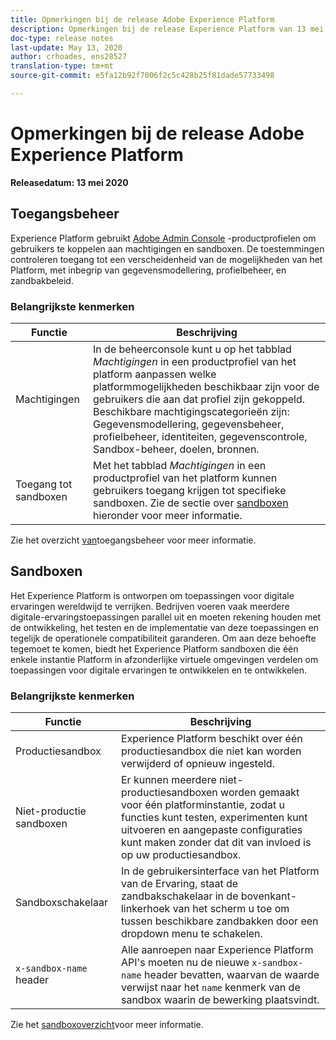 ```yaml
---
title: Opmerkingen bij de release Adobe Experience Platform
description: Opmerkingen bij de release Experience Platform van 13 mei 2020
doc-type: release notes
last-update: May 13, 2020
author: crhoades, ens28527
translation-type: tm+mt
source-git-commit: e5fa12b92f7006f2c5c428b25f81dade57733498

---
```



# Opmerkingen bij de release Adobe Experience Platform

**Releasedatum: 13 mei 2020**

## Toegangsbeheer

Experience Platform gebruikt [Adobe Admin Console](https://adminconsole.adobe.com) -productprofielen om gebruikers te koppelen aan machtigingen en sandboxen. De toestemmingen controleren toegang tot een verscheidenheid van de mogelijkheden van het Platform, met inbegrip van gegevensmodellering, profielbeheer, en zandbakbeleid.

### Belangrijkste kenmerken

| Functie | Beschrijving |
|--- | ---|
| Machtigingen | In de beheerconsole kunt u op het tabblad _Machtigingen_ in een productprofiel van het platform aanpassen welke platformmogelijkheden beschikbaar zijn voor de gebruikers die aan dat profiel zijn gekoppeld. Beschikbare machtigingscategorieën zijn: Gegevensmodellering, gegevensbeheer, profielbeheer, identiteiten, gegevenscontrole, Sandbox-beheer, doelen, bronnen. |
| Toegang tot sandboxen | Met het tabblad _Machtigingen_ in een productprofiel van het platform kunnen gebruikers toegang krijgen tot specifieke sandboxen. Zie de sectie over [sandboxen](#sandboxes) hieronder voor meer informatie. |

Zie het overzicht [van](../../access-control/home.md)toegangsbeheer voor meer informatie.

## Sandboxen

Het Experience Platform is ontworpen om toepassingen voor digitale ervaringen wereldwijd te verrijken. Bedrijven voeren vaak meerdere digitale-ervaringstoepassingen parallel uit en moeten rekening houden met de ontwikkeling, het testen en de implementatie van deze toepassingen en tegelijk de operationele compatibiliteit garanderen. Om aan deze behoefte tegemoet te komen, biedt het Experience Platform sandboxen die één enkele instantie Platform in afzonderlijke virtuele omgevingen verdelen om toepassingen voor digitale ervaringen te ontwikkelen en te ontwikkelen.

### Belangrijkste kenmerken

| Functie | Beschrijving |
|--- | ---|
| Productiesandbox | Experience Platform beschikt over één productiesandbox die niet kan worden verwijderd of opnieuw ingesteld. |
| Niet-productie sandboxen | Er kunnen meerdere niet-productiesandboxen worden gemaakt voor één platforminstantie, zodat u functies kunt testen, experimenten kunt uitvoeren en aangepaste configuraties kunt maken zonder dat dit van invloed is op uw productiesandbox. |
| Sandboxschakelaar | In de gebruikersinterface van het Platform van de Ervaring, staat de zandbakschakelaar in de bovenkant-linkerhoek van het scherm u toe om tussen beschikbare zandbakken door een dropdown menu te schakelen. |
| `x-sandbox-name` header | Alle aanroepen naar Experience Platform API&#39;s moeten nu de nieuwe `x-sandbox-name` header bevatten, waarvan de waarde verwijst naar het `name` kenmerk van de sandbox waarin de bewerking plaatsvindt. |

Zie het [sandboxoverzicht](../../sandboxes/home.md)voor meer informatie.